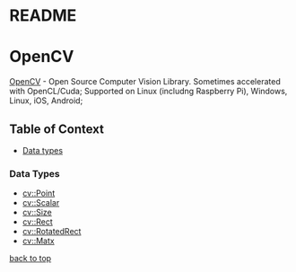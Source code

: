 README
========================

# OpenCV
[OpenCV](https://opencv.org) - Open Source Computer Vision Library. Sometimes accelerated with OpenCL/Cuda; Supported on Linux (includng Raspberry Pi), Windows, Linux, iOS, Android;

## Table of Context <a name="toc"></a>
- [Data types](#datatypes)

### Data Types <a name="datatypes"></a>
 - [cv::Point](DataTypes.md#pointtype)
 - [cv::Scalar](DataTypes.md#scalartype)
 - [cv::Size](DataTypes.md#sizetype)
 - [cv::Rect](DataTypes.md#recttype)
 - [cv::RotatedRect](DataTypes.md#rotatedrecttype)
 - [cv::Matx](DataTypes.md#matxtype)

[back to top](#toc)